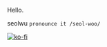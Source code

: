 Hello.

seolwu
`pronounce it /seol-woo/`

[![ko-fi](https://ko-fi.com/img/githubbutton_sm.svg)](https://ko-fi.com/V7V21AP6QK)
